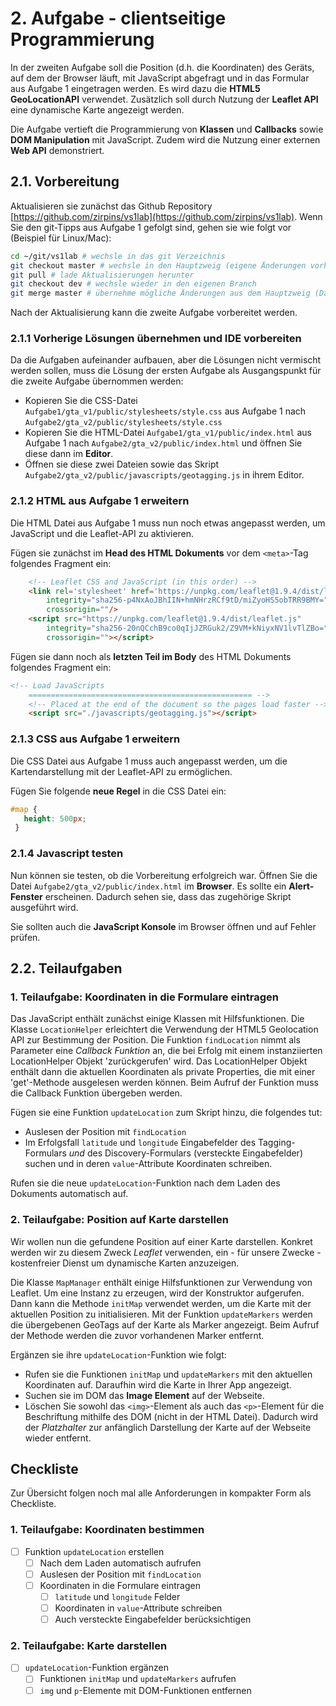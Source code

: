# 2. Aufgabe - clientseitige Programmierung

In der zweiten Aufgabe soll die Position (d.h. die Koordinaten) des Geräts, auf dem der Browser läuft, mit JavaScript abgefragt und in das Formular aus Aufgabe 1 eingetragen werden. Es wird dazu die **HTML5 GeoLocationAPI** verwendet. Zusätzlich soll durch Nutzung der **Leaflet API** eine dynamische Karte angezeigt werden.

Die Aufgabe vertieft die Programmierung von **Klassen** und **Callbacks** sowie **DOM Manipulation** mit JavaScript. Zudem wird die Nutzung einer externen **Web API** demonstriert.

## 2.1. Vorbereitung

Aktualisieren sie zunächst das Github Repository [https://github.com/zirpins/vs1lab](https://github.com/zirpins/vs1lab). Wenn Sie den git-Tipps aus Aufgabe 1 gefolgt sind, gehen sie wie folgt vor (Beispiel für Linux/Mac):

```bash
cd ~/git/vs1lab # wechsle in das git Verzeichnis
git checkout master # wechsle in den Hauptzweig (eigene Änderungen vorher mit 'commit' sichern)
git pull # lade Aktualisierungen herunter
git checkout dev # wechsle wieder in den eigenen Branch
git merge master # übernehme mögliche Änderungen aus dem Hauptzweig (Daumen drücken, dass es keine Konflikte gibt, sonst manuell mit eigenen Änderungen zusammenführen)
```

Nach der Aktualisierung kann die zweite Aufgabe vorbereitet werden.

### 2.1.1 Vorherige Lösungen übernehmen und IDE vorbereiten

Da die Aufgaben aufeinander aufbauen, aber die Lösungen nicht vermischt werden sollen, muss die Lösung der ersten Aufgabe als Ausgangspunkt für die zweite Aufgabe übernommen werden:

- Kopieren Sie die CSS-Datei `Aufgabe1/gta_v1/public/stylesheets/style.css` aus Aufgabe 1 nach `Aufgabe2/gta_v2/public/stylesheets/style.css`
- Kopieren Sie die HTML-Datei `Aufgabe1/gta_v1/public/index.html` aus Aufgabe 1 nach `Aufgabe2/gta_v2/public/index.html` und öffnen Sie diese dann im **Editor**.
- Öffnen sie diese zwei Dateien sowie das Skript `Aufgabe2/gta_v2/public/javascripts/geotagging.js` in ihrem Editor.

### 2.1.2 HTML aus Aufgabe 1 erweitern

Die HTML Datei aus Aufgabe 1 muss nun noch etwas angepasst werden, um JavaScript und die Leaflet-API zu aktivieren.

Fügen sie zunächst im **Head des HTML Dokuments** vor dem ``<meta>``-Tag folgendes Fragment ein:

```HTML
    <!-- Leaflet CSS and JavaScript (in this order) -->
    <link rel='stylesheet' href='https://unpkg.com/leaflet@1.9.4/dist/leaflet.css'
        integrity="sha256-p4NxAoJBhIIN+hmNHrzRCf9tD/miZyoHS5obTRR9BMY="
        crossorigin=""/>
    <script src="https://unpkg.com/leaflet@1.9.4/dist/leaflet.js"
        integrity="sha256-20nQCchB9co0qIjJZRGuk2/Z9VM+kNiyxNV1lvTlZBo="
        crossorigin=""></script>
```

Fügen sie dann noch als **letzten Teil im Body** des HTML Dokuments folgendes Fragment ein:

```HTML
<!-- Load JavaScripts
    ================================================== -->
    <!-- Placed at the end of the document so the pages load faster -->
    <script src="./javascripts/geotagging.js"></script>
```

### 2.1.3 CSS aus Aufgabe 1 erweitern

Die CSS Datei aus Aufgabe 1 muss auch angepasst werden, um die Kartendarstellung mit der Leaflet-API zu ermöglichen.

Fügen Sie folgende **neue Regel** in die CSS Datei ein:

```CSS
#map { 
   height: 500px;
 }
```

### 2.1.4 Javascript testen

  Nun können sie testen, ob die Vorbereitung erfolgreich war. Öffnen Sie die Datei `Aufgabe2/gta_v2/public/index.html` im **Browser**. Es sollte ein **Alert-Fenster** erscheinen. Dadurch sehen sie, dass das zugehörige Skript ausgeführt wird. 
  
  Sie sollten auch die **JavaScript Konsole** im Browser öffnen und auf Fehler prüfen.

## 2.2. Teilaufgaben

### 1. Teilaufgabe: Koordinaten in die Formulare eintragen

Das JavaScript enthält zunächst einige Klassen mit Hilfsfunktionen. Die Klasse `LocationHelper` erleichtert die Verwendung der HTML5 Geolocation API zur Bestimmung der Position. Die Funktion `findLocation` nimmt als Parameter eine *Callback Funktion* an, die bei Erfolg mit einem instanziierten LocationHelper Objekt 'zurückgerufen' wird. Das LocationHelper Objekt enthält dann die aktuellen Koordinaten als private Properties, die mit einer 'get'-Methode ausgelesen werden können. Beim Aufruf der Funktion muss die Callback Funktion übergeben werden.

Fügen sie eine Funktion `updateLocation` zum Skript hinzu, die folgendes tut:

- Auslesen der Position mit `findLocation`
- Im Erfolgsfall `latitude` und `longitude` Eingabefelder des Tagging-Formulars *und* des Discovery-Formulars (versteckte Eingabefelder) suchen und in deren `value`-Attribute Koordinaten schreiben.

Rufen sie die neue `updateLocation`-Funktion nach dem Laden des Dokuments automatisch auf.

### 2. Teilaufgabe: Position auf Karte darstellen

Wir wollen nun die gefundene Position auf einer Karte darstellen. Konkret werden wir zu diesem Zweck *Leaflet* verwenden, ein - für unsere Zwecke - kostenfreier Dienst um dynamische Karten anzuzeigen.

Die Klasse `MapManager` enthält einige Hilfsfunktionen zur Verwendung von Leaflet. Um eine Instanz zu erzeugen, wird der Konstruktor aufgerufen. Dann kann die Methode `initMap` verwendet werden, um die Karte mit der aktuellen Position zu initialisieren. Mit der Funktion `updateMarkers` werden die übergebenen GeoTags auf der Karte als Marker angezeigt. Beim Aufruf der Methode werden die zuvor vorhandenen Marker entfernt.

Ergänzen sie ihre `updateLocation`-Funktion wie folgt:

- Rufen sie die Funktionen `initMap` und `updateMarkers` mit den aktuellen Koordinaten auf. Daraufhin wird die Karte in Ihrer App angezeigt.
- Suchen sie im DOM das **Image Element** auf der Webseite.
- Löschen Sie sowohl das `<img>`-Element als auch das `<p>`-Element für die Beschriftung mithilfe des DOM (nicht in der HTML Datei). Dadurch wird der *Platzhalter* zur anfänglich Darstellung der Karte auf der Webseite wieder entfernt.

## Checkliste

Zur Übersicht folgen noch mal alle Anforderungen in kompakter Form als Checkliste.

### 1. Teilaufgabe: Koordinaten bestimmen

- [ ] Funktion `updateLocation` erstellen
  - [ ] Nach dem Laden automatisch aufrufen
  - [ ] Auslesen der Position mit `findLocation`
  - [ ] Koordinaten in die Formulare eintragen
    - [ ] `latitude` und `longitude` Felder
    - [ ] Koordinaten in `value`-Attribute schreiben
    - [ ] Auch versteckte Eingabefelder berücksichtigen

### 2. Teilaufgabe: Karte darstellen

- [ ] `updateLocation`-Funktion ergänzen
  - [ ] Funktionen `initMap` und `updateMarkers` aufrufen
  - [ ] `img` und `p`-Elemente mit DOM-Funktionen entfernen